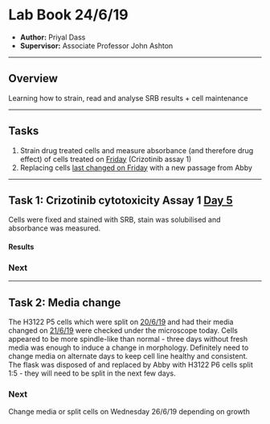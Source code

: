 # Lab Book 24/6/19
- **Author:** Priyal Dass
- **Supervisor:** Associate Professor John Ashton
------------------------------------------------------------------
## Overview

Learning how to strain, read and analyse SRB results + cell maintenance

------------------------------------------------------------------
## Tasks

1. Strain drug treated cells and measure absorbance (and therefore drug effect) of cells treated on [Friday](../Daily_lab_book/LB_19-6-21.md) (Crizotinib assay 1)
2. Replacing cells [last changed on Friday](../Daily_lab_book/LB_19-6-21.md) with a new passage from Abby
------------------------------------------------------------------
## Task 1: Crizotinib cytotoxicity Assay 1 [Day 5](../Protocols/SRB_Cytotoxicity_assay.md)

Cells were fixed and stained with SRB, stain was solubilised and absorbance was measured.

#### Results


### Next


------------------------------------------------------------------
## Task 2: Media change

The H3122 P5 cells which were split on [20/6/19](../Daily_lab_book/LB_19-6-20.md) and had their media changed on [21/6/19](../Daily_lab_book/LB_19-6-21.md) were checked under the microscope today. Cells appeared to be more spindle-like than normal - three days without fresh media was enough to induce a change in morphology. Definitely need to change media on alternate days to keep cell line healthy and consistent.
The flask was disposed of and replaced by Abby with H3122 P6 cells split 1:5 - they will need to be split in the next few days.



### Next
Change media or split cells on Wednesday 26/6/19 depending on growth
